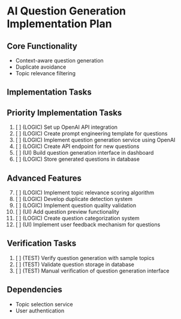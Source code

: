 # AI Question Generation Implementation Plan

## Core Functionality
- Context-aware question generation
- Duplicate avoidance
- Topic relevance filtering

## Implementation Tasks
## Priority Implementation Tasks
1. [ ] (LOGIC) Set up OpenAI API integration
2. [ ] (LOGIC) Create prompt engineering template for questions
3. [ ] (LOGIC) Implement question generation service using OpenAI
4. [ ] (LOGIC) Create API endpoint for new questions
5. [ ] (UI) Build question generation interface in dashboard
6. [ ] (LOGIC) Store generated questions in database

## Advanced Features
7. [ ] (LOGIC) Implement topic relevance scoring algorithm
8. [ ] (LOGIC) Develop duplicate detection system
9. [ ] (LOGIC) Implement question quality validation
10. [ ] (UI) Add question preview functionality
11. [ ] (LOGIC) Create question categorization system
12. [ ] (UI) Implement user feedback mechanism for questions

## Verification Tasks
1. [ ] (TEST) Verify question generation with sample topics
2. [ ] (TEST) Validate question storage in database
3. [ ] (TEST) Manual verification of question generation interface

## Dependencies
- Topic selection service
- User authentication